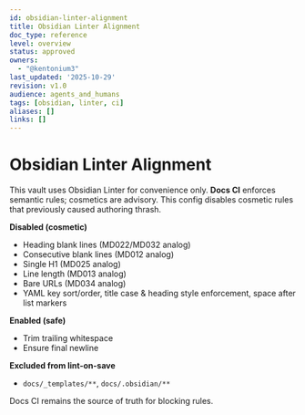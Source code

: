 ```yaml
---
id: obsidian-linter-alignment
title: Obsidian Linter Alignment
doc_type: reference
level: overview
status: approved
owners:
  - "@kentonium3"
last_updated: '2025-10-29'
revision: v1.0
audience: agents_and_humans
tags: [obsidian, linter, ci]
aliases: []
links: []
---
```

# Obsidian Linter Alignment

This vault uses Obsidian Linter for convenience only. **Docs CI** enforces semantic rules; cosmetics are advisory.
This config disables cosmetic rules that previously caused authoring thrash.

**Disabled (cosmetic)**
- Heading blank lines (MD022/MD032 analog)
- Consecutive blank lines (MD012 analog)
- Single H1 (MD025 analog)
- Line length (MD013 analog)
- Bare URLs (MD034 analog)
- YAML key sort/order, title case & heading style enforcement, space after list markers

**Enabled (safe)**
- Trim trailing whitespace
- Ensure final newline

**Excluded from lint-on-save**
- `docs/_templates/**`, `docs/.obsidian/**`

Docs CI remains the source of truth for blocking rules.
